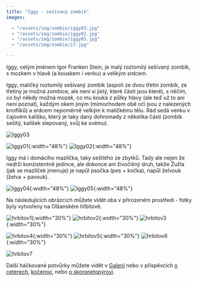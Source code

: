 ```yaml
---
title: "Iggy - sešívaný zombík"
images:

  - "/assets/img/zombie/iggy03.jpg"
  - "/assets/img/zombie/iggy02.jpg"
  - "/assets/img/zombie/iggy05.jpg"
  - "/assets/img/zombie/i7.jpg"

---
```


<!--begin_excerpt-->

Iggy, celým jménem Igor Franken Stein, je malý roztomilý sešívaný zombík, s mozkem v hlavě (a kouskem i venku) a velikým srdcem. 

<!--end_excerpt-->

Iggy, maličký roztomilý sešívaný zombík (aspoň ze dvou třetin zombík, ze třetiny je možná zombice, ale není si jistý, které části jsou které), s něčím, co byl někdy možná mozek, co mu kouká z půlky hlavy (ale teď už to ani není poznat), každým okem jiným (mimochodem obě oči jsou z nalezených knoflíků) a srdcem nepoměrně velkým k maličkému tělu. 
Rád sedá venku v čajovém kalíšku, který je taky daný dohromady z několika částí (zombík sešitý, kalíšek slepovaný, svůj ke svému). 

![Iggy03](/assets/img/zombie/iggy_03.jpg)

![Iggy01](/assets/img/zombie/iggy_01.jpg){:width="48%"} ![Iggy02](/assets/img/zombie/iggy_02.jpg){:width="48%"}

Iggy má i domácího mazlíčka, taky sešitého ze zbytků. Tady ale nejen že nedrží konzistentně jedince, ale dokonce ani živočišný druh, takže Žužla (jak se mazlíček jmenuje) je napůl psočka (pes + kočka), napůl želvouk (želva + pavouk). 

![Iggy04](/assets/img/zombie/iggy_04.jpg){:width="48%"} ![Iggy05](/assets/img/zombie/iggy_05.jpg){:width="48%"}


Na následujících obrázcích můžete vidět oba v přirozeném prostředí - fotky byly vytvořeny na Olšanském hřbitově. 

![hrbitov1](/assets/img/zombie/i0.jpg){:width="30%"} ![hrbitov2](/assets/img/zombie/i1.jpg){:width="30%"} ![hrbitov3](/assets/img/zombie/i4.jpg){:width="30%"} 

![hrbitov4](/assets/img/zombie/i5.jpg){:width="30%"} ![hrbitov5](/assets/img/zombie/i3.jpg){:width="30%"} ![hrbitov6](/assets/img/zombie/i6.jpg){:width="30%"} 

![hrbitov7](/assets/img/zombie/i7.jpg)

Další háčkované potvůrky můžete vidět v [Galerii](/galerie/) nebo v příspěvcích [o ceterech](https://matcha1309.github.io/Ceterarium/), [kočerovi](https://matcha1309.github.io/Copak-je-to-za-zvire/), nebo [o skoronetopýrovi](https://matcha1309.github.io/Kanji/).